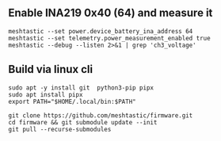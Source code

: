 ## Enable INA219 0x40 (64) and measure it
```
meshtastic --set power.device_battery_ina_address 64
meshtastic --set telemetry.power_measurement_enabled true
meshtastic --debug --listen 2>&1 | grep 'ch3_voltage'
```

## Build via linux cli
```
sudo apt -y install git  python3-pip pipx
sudo apt install pipx
export PATH="$HOME/.local/bin:$PATH"

git clone https://github.com/meshtastic/firmware.git
cd firmware && git submodule update --init
git pull --recurse-submodules


```

